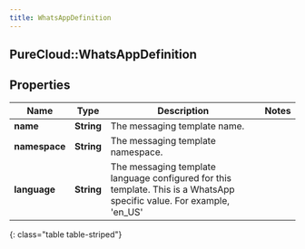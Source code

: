 ```yaml
---
title: WhatsAppDefinition
---
```

## PureCloud::WhatsAppDefinition

## Properties

|Name | Type | Description | Notes|
|------------ | ------------- | ------------- | -------------|
| **name** | **String** | The messaging template name. | |
| **namespace** | **String** | The messaging template namespace. | |
| **language** | **String** | The messaging template language configured for this template. This is a WhatsApp specific value. For example, &#39;en_US&#39; | |
{: class="table table-striped"}


